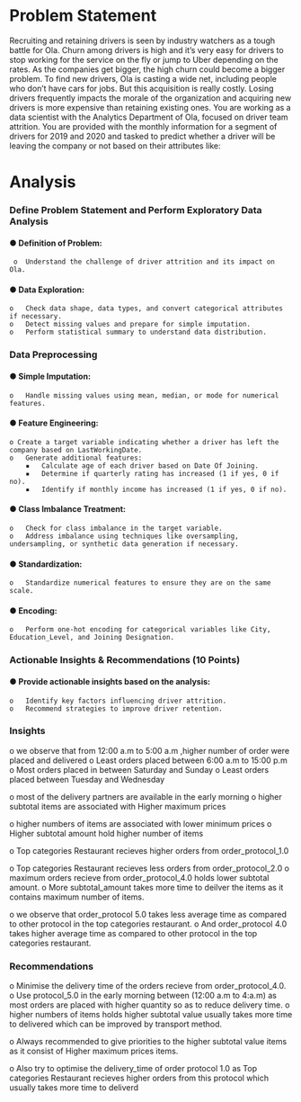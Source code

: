 # Problem Statement
Recruiting and retaining drivers is seen by industry watchers as a tough battle for Ola. Churn among drivers is high and it’s very easy for drivers to stop working for the service on the fly or jump to Uber depending on the rates. As the companies get bigger, the high churn could become a bigger problem. To find new drivers, Ola is casting a wide net, including people who don’t have cars for jobs. But this acquisition is really costly. Losing drivers frequently impacts the morale of the organization and acquiring new drivers is more expensive than retaining existing ones.
You are working as a data scientist with the Analytics Department of Ola, focused on driver team attrition. You are provided with the monthly information for a segment of drivers for 2019 and 2020 and tasked to predict whether a driver will be leaving the company or not based on their attributes like:

# Analysis 
### Define Problem Statement and Perform Exploratory Data Analysis 
  #### ●	Definition of Problem:
     o	Understand the challenge of driver attrition and its impact on Ola.
  #### ●	Data Exploration:
    o	Check data shape, data types, and convert categorical attributes if necessary.
    o	Detect missing values and prepare for simple imputation.
    o	Perform statistical summary to understand data distribution.

###  Data Preprocessing 
#### ●	Simple Imputation:
    o	Handle missing values using mean, median, or mode for numerical features.
#### ●	Feature Engineering:
    o Create a target variable indicating whether a driver has left the company based on LastWorkingDate.
    o	Generate additional features:
        ▪	Calculate age of each driver based on Date Of Joining.
        ▪	Determine if quarterly rating has increased (1 if yes, 0 if no).
        ▪	Identify if monthly income has increased (1 if yes, 0 if no).

#### ●	Class Imbalance Treatment:
    o	Check for class imbalance in the target variable.
    o	Address imbalance using techniques like oversampling, undersampling, or synthetic data generation if necessary.
#### ●	Standardization:
    o	Standardize numerical features to ensure they are on the same scale.
#### ●	Encoding:
    o	Perform one-hot encoding for categorical variables like City, Education_Level, and Joining Designation.
### Actionable Insights & Recommendations (10 Points)
#### ●	Provide actionable insights based on the analysis:
    o	Identify key factors influencing driver attrition.
    o	Recommend strategies to improve driver retention.
### Insights
 o we observe that from 12:00 a.m to 5:00 a.m ,higher number of order were placed and delivered
 o Least orders placed between 6:00 a.m to 15:00 p.m
 o Most orders placed in between Saturday and Sunday
 o Least orders placed between Tuesday and Wednesday

 o  most of the delivery partners are available in the early morning
 o  higher subtotal items are associated with Higher maximum prices
  
 o  higher numbers of items are associated with lower minimum prices
 o Higher subtotal amount hold higher number of items 
    
 o Top categories Restaurant recieves higher orders from order_protocol_1.0

 o Top categories Restaurant recieves less orders from order_protocol_2.0
 o maximum orders recieve from order_protocol_4.0 holds lower subtotal amount.
 o More subtotal_amount takes more time to deilver the items as it contains maximum number of items.

 o we observe that order_protocol 5.0 takes less average time as compared to other protocol in the top categories restaurant.
 o And order_protocol 4.0 takes higher average time as compared to other protocol in the top categories restaurant.

 ### Recommendations
 o Minimise the delivery time of the orders recieve from order_protocol_4.0.
 o Use protocol_5.0 in the early morning between (12:00 a.m to 4:a.m) as most orders are placed with higher quantity so as to reduce delivery time.
 o higher numbers of items holds higher subtotal value usually takes more time to delivered which can be improved by transport method.

 o Always recommended to give priorities to the higher subtotal value items as it consist of Higher maximum prices items.

 o Also try to optimise the delivery_time of order protocol 1.0 as Top categories Restaurant recieves higher orders from this protocol which usually takes more time to deliverd 
